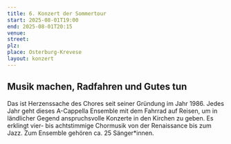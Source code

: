 ```yaml
---
title: 6. Konzert der Sommertour
start: 2025-08-01T19:00
end: 2025-08-01T20:15
venue:
street:
plz:
place: Osterburg-Krevese
layout: konzert
---
```


## Musik machen, Radfahren und Gutes tun

Das ist Herzenssache des Chores seit seiner Gründung im Jahr 1986. Jedes Jahr geht dieses A-Cappella Ensemble mit dem Fahrrad auf Reisen, um in ländlicher Gegend anspruchsvolle Konzerte in den Kirchen zu geben. Es erklingt vier- bis achtstimmige Chormusik von der Renaissance bis zum Jazz. Zum Ensemble gehören ca. 25 Sänger\*innen.
